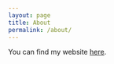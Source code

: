 ```yaml
---
layout: page
title: About
permalink: /about/
---
```


You can find my website [here](https://tduck.ml/).
